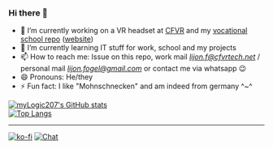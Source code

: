 ### Hi there 👋

<!--
**myLogic207/myLogic207** is a ✨ _special_ ✨ repository because its `README.md` (this file) appears on your GitHub profile.

Here are some ideas to get you started: -->

- 🔭 I’m currently working on a VR headset at [CFVR]() and my [vocational school repo](https://github.com/myLogic207/IF11C) ([website](https://myLogic207.github.io))
- 🌱 I’m currently learning IT stuff for work, school and my projects
- 📫 How to reach me: Issue on this repo, work mail [*lijon.f@cfvrtech.net*](mailto:lijon.fogel@gmail.com)  / personal mail [*lijon.fogel@gmail.com*](mailto:lijon.fogel@gmail.com) or contact me via whatsapp 😉
- 😄 Pronouns: He/they
- ⚡ Fun fact: I like "Mohnschnecken" and am indeed from germany ^~^

[![myLogic207's GitHub stats](https://github-readme-stats.vercel.app/api?username=myLogic207&show_icons=true&theme=github_dark)](https://github.com/myLogic207)\
[![Top Langs](https://github-readme-stats.vercel.app/api/top-langs/?username=myLogic207&theme=github_dark&layout=compact&langs_count=8)](https://github.com/myLogic207)

---

[![ko-fi](https://ko-fi.com/img/githubbutton_sm.svg)](https://ko-fi.com/myLogic207) [![Chat](https://img.shields.io/badge/Discord-7289DA?style=for-the-badge&logo=discord&logoColor=white)](https://discord.gg/9j9MraNx8v) 
